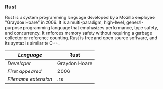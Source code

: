 ### Rust
Rust is a system programming language developed by a Mozilla employee "Graydon Hoare" in 2006. It is a multi-paradigm, high-level, general-purpose programming language that emphasizes performance, type safety, and concurrency. It enforces memory safety without requiring a garbage collector or reference counting. Rust is free and open source software, and its syntax is similar to C++.

|_Language_|Rust|
|-|-|
|_Developer_|Graydon Hoare|
|_First appeared_|2006|
|_Filename extension_|.rs|